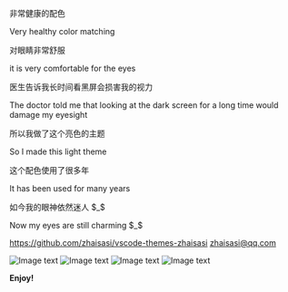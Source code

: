 非常健康的配色

Very healthy color matching

对眼睛非常舒服

it is very comfortable for the eyes

医生告诉我长时间看黑屏会损害我的视力

The doctor told me that looking at the dark screen for a long time would damage my eyesight

所以我做了这个亮色的主题

So I made this light theme

这个配色使用了很多年

It has been used for many years 

如今我的眼神依然迷人 $_$

Now my eyes are still charming $_$


   
https://github.com/zhaisasi/vscode-themes-zhaisasi
zhaisasi@qq.com

![Image text](https://raw.githubusercontent.com/zhaisasi/vscode-themes-zhaisasi/master/img/php.png)
![Image text](https://raw.githubusercontent.com/zhaisasi/vscode-themes-zhaisasi/master/img/html.png)
![Image text](https://raw.githubusercontent.com/zhaisasi/vscode-themes-zhaisasi/master/img/js.png)
![Image text](https://raw.githubusercontent.com/zhaisasi/vscode-themes-zhaisasi/master/img/css.png)

**Enjoy!**
